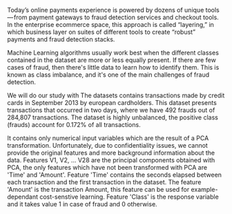 
Today’s online payments experience is powered by dozens of unique tools — from payment gateways to fraud detection services
and checkout tools. In the enterprise ecommerce space, this approach is called “layering,” in which business layer on suites
of different tools to create “robust” payments and fraud detection stacks.

Machine Learning algorithms usually work best when the different classes contained in the dataset are more or less equally present.
If there are few cases of fraud, then there's little data to learn how to identify them. This is known as class imbalance,
and it's one of the main challenges of fraud detection.

We will do our study with The datasets contains transactions made by credit cards in September 2013 by european cardholders.
This dataset presents transactions that occurred in two days, where we have 492 frauds out of 284,807 transactions.
The dataset is highly unbalanced, the positive class (frauds) account for 0.172% of all transactions.

It contains only numerical input variables which are the result of a PCA transformation.
Unfortunately, due to confidentiality issues, we cannot provide the original features and more background information about the data.
Features V1, V2, ... V28 are the principal components obtained with PCA, the only features which have not been transformed with PCA
are 'Time' and 'Amount'. Feature 'Time' contains the seconds elapsed between each transaction and the first transaction in the dataset.
The feature 'Amount' is the transaction Amount, this feature can be used for example-dependant cost-senstive learning.
Feature 'Class' is the response variable and it takes value 1 in case of fraud and 0 otherwise.

